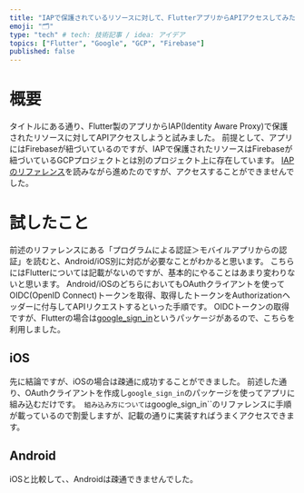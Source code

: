 ```yaml
---
title: "IAPで保護されているリソースに対して、FlutterアプリからAPIアクセスしてみたらうまく行かなかった話"
emoji: "🗂"
type: "tech" # tech: 技術記事 / idea: アイデア
topics: ["Flutter", "Google", "GCP", "Firebase"]
published: false
---
```


# 概要
タイトルにある通り、Flutter製のアプリからIAP(Identity Aware Proxy)で保護されたリソースに対してAPIアクセスしようと試みました。
前提として、アプリにはFirebaseが紐づいているのですが、IAPで保護されたリソースはFirebaseが紐づいているGCPプロジェクトとは別のプロジェクト上に存在しています。
[IAPのリファレンス](https://cloud.google.com/iap/docs/authentication-howto?hl=ja)を読みながら進めたのですが、アクセスすることができませんでした。

# 試したこと
前述のリファレンスにある「プログラムによる認証＞モバイルアプリからの認証」を読むと、Android/iOS別に対応が必要なことがわかると思います。
こちらにはFlutterについては記載がないのですが、基本的にやることはあまり変わりないと思います。
Android/iOSのどちらにおいてもOAuthクライアントを使ってOIDC(OpenID Connect)トークンを取得、取得したトークンをAuthorizationヘッダーに付与してAPIリクエストするといった手順です。
OIDCトークンの取得ですが、Flutterの場合は[google_sign_in](https://pub.dev/packages/google_sign_in)というパッケージがあるので、こちらを利用しました。

## iOS
先に結論ですが、iOSの場合は疎通に成功することができました。
前述した通り、OAuthクライアントを作成し`google_sign_in`のパッケージを使ってアプリに組み込むだけです。`
組み込み方については`google_sign_in``のリファレンスに手順が載っているので割愛しますが、記載の通りに実装すればうまくアクセスできます。

## Android
iOSと比較して、、Androidは疎通できませんでした。